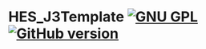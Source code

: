 HES_J3Template [![GNU GPL](https://img.shields.io/aur/license/yaourt.svg?style=plastic)](https://github.com/DavidShahbazyan/HES_J3Template/blob/master/LICENSE) [![GitHub version](https://img.shields.io/badge/version-1.0-brightgreen.svg?style=plastic)](https://github.com/DavidShahbazyan/HES_J3Template)
==============

